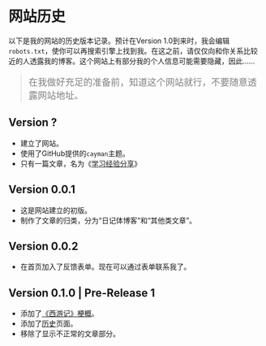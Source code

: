 # 网站历史

以下是我的网站的历史版本记录。预计在Version 1.0到来时，我会编辑`robots.txt`，使你可以再搜索引擎上找到我。在这之前，请仅仅向和你关系比较近的人透露我的博客。这个网站上有部分我的个人信息可能需要隐藏，因此……

><p style="color:grey;font-size:18px">在我做好充足的准备前，知道这个网站就行，不要随意透露网站地址。</p>

## Version ?

- 建立了网站。
- 使用了GitHub提供的`cayman`主题。
- 只有一篇文章，名为《[学习经验分享](学习经验分享.md)》

## Version 0.0.1

- 这是网站建立的初版。
- 制作了文章的归类，分为“日记体博客”和“其他类文章”。

## Version 0.0.2

- 在首页加入了反馈表单。现在可以通过表单联系我了。

## Version 0.1.0 | Pre-Release 1

- 添加了[《西游记》梗概](《西游记》梗概.md)。
- 添加了[历史](History.md)页面。
- 移除了显示不正常的文章部分。